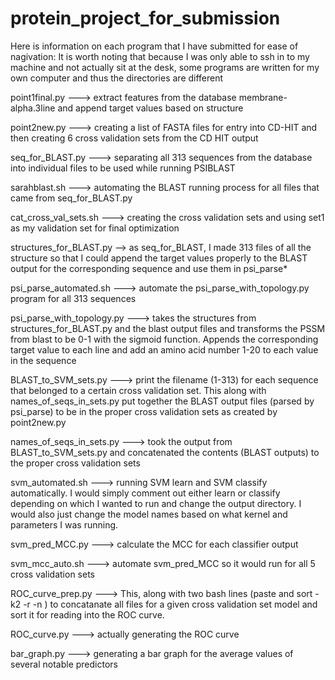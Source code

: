 # protein_project_for_submission
Here is information on each program that I have submitted for ease of nagivation:
It is worth noting that because I was only able to ssh in to my machine and not actually sit at the desk,
some programs are written for my own computer and thus the directories are different


point1final.py ---> extract features from the database membrane-alpha.3line and append target values based on structure

point2new.py ---> creating a list of FASTA files for entry into CD-HIT and then creating 6 cross validation sets from the CD HIT output

seq_for_BLAST.py ---> separating all 313 sequences from the database into individual files to be used while running PSIBLAST

sarahblast.sh ---> automating the BLAST running process for all files that came from seq_for_BLAST.py

cat_cross_val_sets.sh ---> creating the cross validation sets and using set1 as my validation set for final optimization

structures_for_BLAST.py --> as seq_for_BLAST, I made 313 files of all the structure so that I could append the target values properly to the BLAST output for the 
corresponding sequence and use them in psi_parse*

psi_parse_automated.sh ---> automate the psi_parse_with_topology.py program for all 313 sequences

psi_parse_with_topology.py ---> takes the structures from structures_for_BLAST.py and the blast output files and transforms the PSSM from blast to 
be 0-1 with the sigmoid function. Appends the corresponding target value to each line and add an amino acid number 1-20 to each value in the sequence

BLAST_to_SVM_sets.py ---> print the filename (1-313) for each sequence that belonged to a certain cross validation set. This along with 
names_of_seqs_in_sets.py put together the BLAST output files (parsed by psi_parse) to be in the proper cross validation sets as created by point2new.py 

names_of_seqs_in_sets.py ---> took the output from BLAST_to_SVM_sets.py and concatenated the contents (BLAST outputs) to the proper cross validation sets

svm_automated.sh ---> running SVM learn and SVM classify automatically. I would simply comment out either learn or classify depending on which I wanted to run 
and change the output directory. I would also just change the model names  based on what kernel and parameters I was running. 

svm_pred_MCC.py ---> calculate the MCC for each classifier output

svm_mcc_auto.sh ---> automate svm_pred_MCC so it would run for all 5 cross validation sets 

ROC_curve_prep.py ---> This, along with two bash lines (paste and sort -k2 -r -n <filename>) to concatanate all files for a given cross validation
set model and sort it for reading into the ROC curve.

ROC_curve.py ---> actually generating the ROC curve

bar_graph.py ---> generating a bar graph for the average values of several notable predictors 

